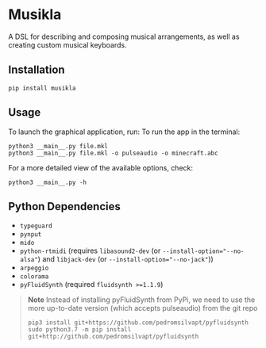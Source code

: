 # Musikla
A DSL for describing and composing musical arrangements, as well as creating custom musical keyboards.

## Installation
```shell
pip install musikla
```

## Usage
To launch the graphical application, run:
To run the app in the terminal:
```shell
python3 __main__.py file.mkl
python3 __main__.py file.mkl -o pulseaudio -o minecraft.abc
```

For a more detailed view of the available options, check:
```shell
python3 __main__.py -h
```

## Python Dependencies
 - `typeguard`
 - `pynput`
 - `mido`
 - `python-rtmidi` (requires `libasound2-dev` (or `--install-option="--no-alsa"`) and `libjack-dev` (or `--install-option="--no-jack"`))
 - `arpeggio`
 - `colorama`
 - `pyFluidSynth` (required `fluidsynth >=1.1.9`)
 > **Note** Instead of installing pyFluidSynth from PyPi, we need to use the more up-to-date version (which accepts pulseaudio) from the git repo
 > ```shell
 >pip3 install git+https://github.com/pedromsilvapt/pyfluidsynth
 >sudo python3.7 -m pip install git+http://github.com/pedromsilvapt/pyfluidsynth
 >```
 

